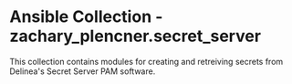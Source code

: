 # Ansible Collection - zachary_plencner.secret_server

This collection contains modules for creating and retreiving secrets from Delinea's Secret Server PAM software.
